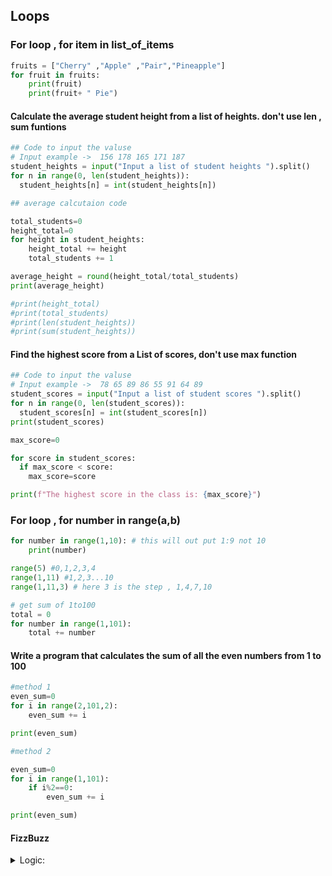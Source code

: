 ## Loops

### For loop , for item in list_of_items

``` py 
fruits = ["Cherry" ,"Apple" ,"Pair","Pineapple"]
for fruit in fruits:
    print(fruit)
    print(fruit+ " Pie")

```


#### Calculate the average student height from a list of heights. don't use len , sum funtions 

```py 
## Code to input the valuse 
# Input example ->  156 178 165 171 187
student_heights = input("Input a list of student heights ").split()
for n in range(0, len(student_heights)):
  student_heights[n] = int(student_heights[n])

## average calcutaion code

total_students=0
height_total=0
for height in student_heights:
    height_total += height
    total_students += 1

average_height = round(height_total/total_students)
print(average_height)

#print(height_total)
#print(total_students)
#print(len(student_heights))
#print(sum(student_heights))

```

#### Find the highest score from a List of scores, don't use max function 

```py
## Code to input the valuse 
# Input example ->  78 65 89 86 55 91 64 89
student_scores = input("Input a list of student scores ").split()
for n in range(0, len(student_scores)):
  student_scores[n] = int(student_scores[n])
print(student_scores)

max_score=0

for score in student_scores:
  if max_score < score:
    max_score=score

print(f"The highest score in the class is: {max_score}")  

```

### For loop , for number in range(a,b)

```py
for number in range(1,10): # this will out put 1:9 not 10
    print(number)

range(5) #0,1,2,3,4
range(1,11) #1,2,3...10
range(1,11,3) # here 3 is the step , 1,4,7,10

# get sum of 1to100 
total = 0 
for number in range(1,101):
    total += number

```

#### Write a program that calculates the sum of all the even numbers from 1 to 100

```py
#method 1
even_sum=0
for i in range(2,101,2):
    even_sum += i

print(even_sum)

#method 2

even_sum=0
for i in range(1,101):
    if i%2==0:
        even_sum += i

print(even_sum)

```

#### FizzBuzz

<details>
    <summary>Logic:</summary>
    When the number is divisible by 3 then instead of printing the number   it should print "Fizz".\n
    When the number is divisible by 5, then instead of printing the number  it should print "Buzz".\n
    And if the number is divisible by both 3 and 5 e.g. 15 then instead of  the number it should print "FizzBuzz"
</details>

```py



```